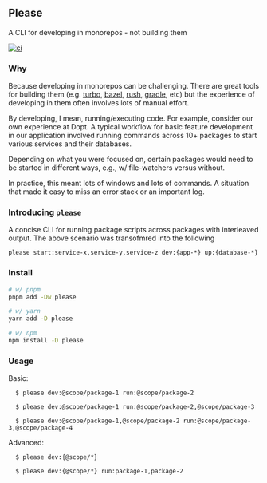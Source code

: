 ## Please

A CLI for developing in monorepos - not building them

[![ci](https://github.com/dopt/dopt/actions/workflows/ci.yml/badge.svg)](https://github.com/dopt/dopt/actions/workflows/ci.yml)

### Why

Because developing in monorepos can be challenging. There are great tools for building them (e.g. [turbo](https://turborepo.org/), [bazel](https://bazel.build/), [rush](https://rushjs.io/), [gradle](https://gradle.org/), etc) but the experience of developing in them often involves lots of manual effort.

By developing, I mean, running/executing code. For example, consider our own experience at Dopt. A typical workflow for basic feature development in our application involved running commands across 10+ packages to start various services and their databases.

Depending on what you were focused on, certain packages would need to be started in different ways, e.g., w/ file-watchers versus without.

In practice, this meant lots of windows and lots of commands. A situation that made it easy to miss an error stack or an important log.

### Introducing `please`

A concise CLI for running package scripts across packages with interleaved output. The above scenario was transofmred into the following

```
please start:service-x,service-y,service-z dev:{app-*} up:{database-*}
```

### Install

```bash
# w/ pnpm
pnpm add -Dw please

# w/ yarn
yarn add -D please

# w/ npm
npm install -D please
```

### Usage

Basic:

```
  $ please dev:@scope/package-1 run:@scope/package-2

  $ please dev:@scope/package-1 run:@scope/package-2,@scope/package-3

  $ please dev:@scope/package-1,@scope/package-2 run:@scope/package-3,@scope/package-4
```

Advanced:

```
  $ please dev:{@scope/*}

  $ please dev:{@scope/*} run:package-1,package-2
```
